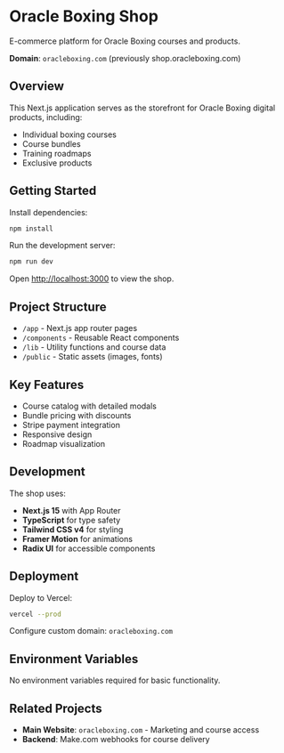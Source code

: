 # Oracle Boxing Shop

E-commerce platform for Oracle Boxing courses and products.

**Domain**: `oracleboxing.com` (previously shop.oracleboxing.com)

## Overview

This Next.js application serves as the storefront for Oracle Boxing digital products, including:
- Individual boxing courses
- Course bundles
- Training roadmaps
- Exclusive products

## Getting Started

Install dependencies:

```bash
npm install
```

Run the development server:

```bash
npm run dev
```

Open [http://localhost:3000](http://localhost:3000) to view the shop.

## Project Structure

- `/app` - Next.js app router pages
- `/components` - Reusable React components
- `/lib` - Utility functions and course data
- `/public` - Static assets (images, fonts)

## Key Features

- Course catalog with detailed modals
- Bundle pricing with discounts
- Stripe payment integration
- Responsive design
- Roadmap visualization

## Development

The shop uses:
- **Next.js 15** with App Router
- **TypeScript** for type safety
- **Tailwind CSS v4** for styling
- **Framer Motion** for animations
- **Radix UI** for accessible components

## Deployment

Deploy to Vercel:

```bash
vercel --prod
```

Configure custom domain: `oracleboxing.com`

## Environment Variables

No environment variables required for basic functionality.

## Related Projects

- **Main Website**: `oracleboxing.com` - Marketing and course access
- **Backend**: Make.com webhooks for course delivery
